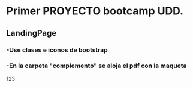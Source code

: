 # Primer PROYECTO bootcamp UDD.
## LandingPage
### -Use clases e iconos de bootstrap 
### -En la carpeta "complemento" se aloja el pdf con la maqueta
123
